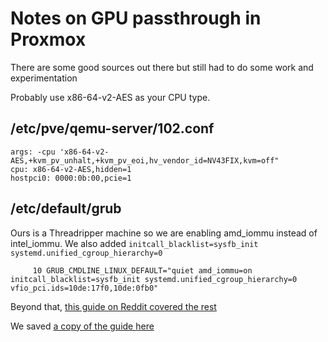 
# Notes on GPU passthrough in Proxmox

There are some good sources out there but still had to do some work and experimentation

Probably use x86-64-v2-AES as your CPU type.

## /etc/pve/qemu-server/102.conf
```
args: -cpu 'x86-64-v2-AES,+kvm_pv_unhalt,+kvm_pv_eoi,hv_vendor_id=NV43FIX,kvm=off"
cpu: x86-64-v2-AES,hidden=1
hostpci0: 0000:0b:00,pcie=1
```

## /etc/default/grub

Ours is a Threadripper machine so we are enabling amd_iommu instead of intel_iommu. We also added `initcall_blacklist=sysfb_init systemd.unified_cgroup_hierarchy=0`

```
     10 GRUB_CMDLINE_LINUX_DEFAULT="quiet amd_iommu=on initcall_blacklist=sysfb_init systemd.unified_cgroup_hierarchy=0 vfio_pci.ids=10de:17f0,10de:0fb0"
```

Beyond that, [this guide on Reddit covered the rest](https://www.reddit.com/r/homelab/comments/b5xpua/the_ultimate_beginners_guide_to_gpu_passthrough/)

We saved [a copy of the guide here](UltimateBeginnersGuidetoProxmoxGPUPassthrough.md)


